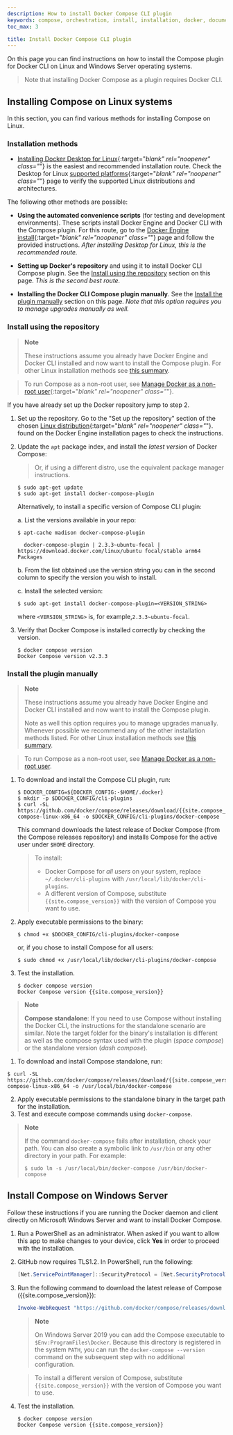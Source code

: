 ```yaml
---
description: How to install Docker Compose CLI plugin
keywords: compose, orchestration, install, installation, docker, documentation
toc_max: 3

title: Install Docker Compose CLI plugin
---
```


On this page you can find instructions on how to install the Compose plugin for Docker CLI on Linux and Windows Server operating systems.
>Note that installing Docker Compose as a plugin requires Docker CLI.

## Installing Compose on Linux systems

In this section, you can find various methods for installing Compose on Linux.

### Installation methods

* [Installing Docker Desktop for Linux](../../desktop/install/linux-install.md/){:target="_blank" rel="noopener" class="_"} is the easiest and recommended installation route.
Check the Desktop for Linux [supported platforms](../../desktop/install/linux-install.md/#supported-platforms){:target="_blank" rel="noopener" class="_"} page to verify the supported Linux distributions and architectures.


The following other methods are possible:

* __Using the automated convenience scripts__ (for testing and development environments).
These scripts install Docker Engine and Docker CLI with the Compose plugin.
For this route, go to the [Docker Engine install](../../../engine/install/){:target="_blank" rel="noopener" class="_"} page and follow the provided instructions. _After installing Desktop for Linux, this is the recommended route._

* __Setting up Docker's repository__ and using it to install Docker CLI Compose plugin. See the [Install using the repository](#install-using-the-repository) section on this page. _This is the second best route._

* __Installing the Docker CLI Compose plugin manually__. See the [Install the plugin manually](#install-the-plugin-manually) section on this page. _Note that this option requires you to manage upgrades manually as well._


### Install using the repository

> **Note**
>
>These instructions assume you already have Docker Engine and Docker CLI installed and now want to install the Compose plugin.
For other Linux installation methods see [this summary](#installation-methods).

>To run Compose as a non-root user, see [Manage Docker as a non-root user](../../engine/install/linux-postinstall.md){:target="_blank" rel="noopener" class="_"}.


If you have already set up the Docker repository jump to step 2.

1. Set up the repository. Go to the "Set up the repository" section of the chosen [Linux distribution](../../engine/install/index.md#server){:target="_blank" rel="noopener" class="_"}. found on the Docker Engine installation pages to check the instructions.

2. Update the `apt` package index, and install the _latest version_ of Docker Compose:

    > Or, if using a different distro, use the equivalent package manager instructions.


    ```console
    $ sudo apt-get update
    $ sudo apt-get install docker-compose-plugin
    ```

    Alternatively, to install a specific version of Compose CLI plugin:

    a. List the versions available in your repo:


      ```console
      $ apt-cache madison docker-compose-plugin

        docker-compose-plugin | 2.3.3~ubuntu-focal | https://download.docker.com/linux/ubuntu focal/stable arm64 Packages
      ```

    b. From the list obtained use the version string you can in the second column to specify the version you wish to install.

    c. Install the selected version:


      ```console
      $ sudo apt-get install docker-compose-plugin=<VERSION_STRING>
      ```
    where `<VERSION_STRING>` is, for example,`2.3.3~ubuntu-focal`.

3.  Verify that Docker Compose is installed correctly by checking the version.

    ```console
    $ docker compose version
    Docker Compose version v2.3.3
    ```

### Install the plugin manually

> **Note**
>
> These instructions assume you already have Docker Engine and Docker CLI installed and now want to install the Compose plugin.
>
> Note as well this option requires you to manage upgrades manually. Whenever possible we recommend any of the other installation methods listed. For other Linux installation methods see [this summary](#installation-methods).

>To run Compose as a non-root user, see [Manage Docker as a non-root user](../../engine/install/linux-postinstall.md).


1.  To download and install the Compose CLI plugin, run:

    ```console
    $ DOCKER_CONFIG=${DOCKER_CONFIG:-$HOME/.docker}
    $ mkdir -p $DOCKER_CONFIG/cli-plugins
    $ curl -SL https://github.com/docker/compose/releases/download/{{site.compose_version}}/docker-compose-linux-x86_64 -o $DOCKER_CONFIG/cli-plugins/docker-compose
    ```

    This command downloads the latest release of Docker Compose (from the Compose releases repository) and installs Compose for the active user under `$HOME` directory.

    > To install:
    >* Docker Compose for _all users_ on your system, replace `~/.docker/cli-plugins` with `/usr/local/lib/docker/cli-plugins`.
    >* A different version of Compose, substitute `{{site.compose_version}}` with the version of Compose you want to use.

2. Apply executable permissions to the binary:

     ```console
    $ chmod +x $DOCKER_CONFIG/cli-plugins/docker-compose
    ```
    or, if you chose to install Compose for all users:

    ```console
    $ sudo chmod +x /usr/local/lib/docker/cli-plugins/docker-compose
    ```

3. Test the installation.

    ```console
    $ docker compose version
    Docker Compose version {{site.compose_version}}
    ```

> **Note**
>
>__Compose standalone__: If you need to use Compose without installing the Docker CLI, the instructions for the standalone scenario are similar.
> Note the target folder for the binary's installation is different as well as the compose syntax used with the plugin (_space compose_) or the standalone version (_dash compose_).

1. To download and install Compose standalone, run:
  ```console
  $ curl -SL https://github.com/docker/compose/releases/download/{{site.compose_version}}/docker-compose-linux-x86_64 -o /usr/local/bin/docker-compose
  ```
2. Apply executable permissions to the standalone binary in the target path for the installation.
3. Test and execute compose commands using `docker-compose`.

> **Note**
>
> If the command `docker-compose` fails after installation, check your path.
> You can also create a symbolic link to `/usr/bin` or any other directory in your path.
> For example:
> ```console
> $ sudo ln -s /usr/local/bin/docker-compose /usr/bin/docker-compose
> ```


## Install Compose on Windows Server

Follow these instructions if you are running the Docker daemon and client directly
on Microsoft Windows Server and want to install Docker Compose.


1.  Run a PowerShell as an administrator.
When asked if you want to allow this app to make changes to your device, click **Yes** in order to proceed with the installation.

2.  GitHub now requires TLS1.2. In PowerShell, run the following:

    ```powershell
    [Net.ServicePointManager]::SecurityProtocol = [Net.SecurityProtocolType]::Tls12
    ```
3. Run the following command to download the latest release of Compose ({{site.compose_version}}):

    ```powershell
    Invoke-WebRequest "https://github.com/docker/compose/releases/download/{{site.compose_version}}/docker-compose-Windows-x86_64.exe" -UseBasicParsing -OutFile $Env:ProgramFiles\Docker\docker-compose.exe
    ```

    > **Note**
    >
    > On Windows Server 2019 you can add the Compose executable to `$Env:ProgramFiles\Docker`.
     Because this directory is registered in the system `PATH`, you can run the `docker-compose --version`
     command on the subsequent step with no additional configuration.

    > To install a different version of Compose, substitute `{{site.compose_version}}`
    > with the version of Compose you want to use.

4.  Test the installation.

    ```console
    $ docker compose version
    Docker Compose version {{site.compose_version}}
    ```

